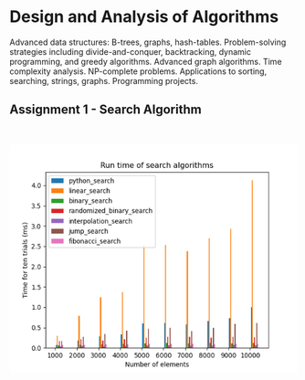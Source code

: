 # Design and Analysis of Algorithms

Advanced data structures: B-trees, graphs, hash-tables. Problem-solving strategies including divide-and-conquer, backtracking, dynamic programming, and greedy algorithms. Advanced graph algorithms. Time complexity analysis. NP-complete problems. Applications to sorting, searching, strings, graphs. Programming projects. 

## Assignment 1 - Search Algorithm

<br>

<p align="center">
  <img width="700" height="400" src="https://github.com/iakil/CSCI323/blob/main/Assignments/Assignnment1/Assignment1.png" alt="Search Algorithm">
</p>
